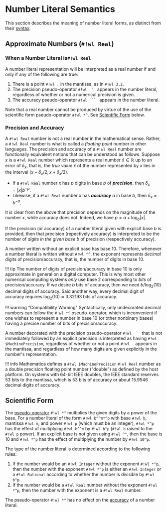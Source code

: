# Number Literal Semantics

This section describes the meaning of number literal forms, as distinct from their [syntax](../Syntax/Number-representations.md).



## Approximate Numbers (`#!wl Real`)

### When a Number Literal is`#!wl Real`

A number literal representation will be interpreted as a real number if and only if any of the following are true:

1. There is a point `#!wl .` in the mantissa, as in `#!wl 3.2`.
2. The precision pseudo-operator ``#!wl  ` `` appears in the number literal, regardless of whether or not a numerical precision is given.
3. The accuracy pseudo-operator ```#!wl  `` ``` appears in the number literal.

Note that a real number cannot be produced by virtue of the use of the scientific form pseudo-operator `#!wl *^`. See [Scientific Form](#scientific-form) below.

### Precision and Accuracy

A `#!wl Real` number is not a real number in the mathematical sense. Rather, a `#!wl Real` number is what is called a _floating point_ number in other languages. The precision and accuracy of a `#!wl Real` number are functionally equivalent notions that can be understood as follows. Suppose $x$ is a `#!wl Real` number which represents a real number $\hat{x}\in\mathbb{R}$ up to an error of $\delta_x$, that is, the _true value_  $\hat{x}$ of the number represented by $x$ lies in the interval $(x - \delta_x/2, x + \delta_x/2)$.

* If a `#!wl Real` number $x$ has $p$ digits in base $b$ of **_precision_**, then $\delta_x = |x|b^{-p}$.
* Likewise, if a `#!wl Real` number $x$ has **_accuracy_** $a$ in base $b$, then $\delta_x = b^{-a}$.

It is clear from the above that precision depends on the magnitude of the number $x$, while accuracy does not. Indeed, we have $p = a + \log_{b}|x|$.

If the precision (or accuracy) of a number literal given with explicit base $b$ is provided, then that precision (repectively accuracy) is interpreted to be the number of _digits in the given base_ $b$ of precision (respectively accuracy).

A number written without an explicit base has base $10$. Therefore, whenever a number literal is written without `#!wl ^^`, the exponent represents _decimal_ digits of precision/accuracy, that is, the number of digits in base $10$.

!!! tip
    The number of digits of precision/accuracy in base $10$ is only approximate in general on a digital computer. This is why most other numerical computing systems _only_ use base 2 corresponding to _bits_ of precision/accuracy. If we desire $b$ bits of accuracy, then we need $b/\log_2(10)$ decimal digits of accuracy. Said another way, every decimal digit of accuracy requires $\log_2(10) \approx 3.32193$ bits of accuracy.

!!! warning "Compatibility Warning"
    Syntactically, only undecorated decimal numbers can follow the `#!wl *^` pseudo-operator, which is inconvenient if one wishes to represent a number in base $10$ (or other nonbinary bases) having a precise number of bits of precision/accuracy.

A number decorated with the precision pseudo-operator ``#!wl  ` `` that is not immediately followed by an explicit precision is interpreted as having `#!wl $MachinePrecision`, regardless of whether or not a point `#!wl .` appears in the mantissa, and regardless of how many digits are given explicitly in the number's representation.

!!! info
    Mathematica defines a `#!wl $MachinePrecision` `#!wl Real` number as a double precision floating point number ("double") as defined by the host platform. On systems with 64-bit IEEE doubles, the IEEE standard reserves 53 bits to the mantissa, which is 53 bits of accuracy or about 15.9546 decimal digits of accuracy.</span>

## Scientific Form

The [pseudo-operator](../Syntax/Pseudo-operators.md) `#!wl *^` multiplies the given digits by a power of the base. For a number literal of the form `#!wl b^^m*^p` with base `#!wl b`, mantissa `#!wl m`, and power `#!wl p` (which must be an integer), `#!wl *^p` has the effect of multiplying `#!wl b^^m` by `#!wl b^p` (`#!wl b` raised to the `#!wl p` power). If an explicit base is not given using `#!wl ^^`, then the base is $10$ and `#!wl *^p` has the effect of multiplying the number by `#!wl 10^p`.

The type of the number literal is determined according to the following rules:

1. If the number would be an `#!wl Integer` without the exponent `#!wl *^p`, then the number with the exponent `#!wl *^p` is either an `#!wl Integer` or a `#!wl Rational` according to whether the number is divisible by `#!wl b^p`.
2. If the number would be a `#!wl Real` number without the exponent `#!wl *^p`, then the number with the exponent is a `#!wl Real` number.

 The pseudo-operator `#!wl *^` has no effect on the [accuracy](#precision-and-accuracy) of a number literal.
